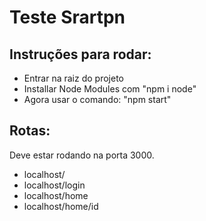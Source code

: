 # Teste Srartpn

## Instruções para rodar:

- Entrar na raiz do projeto
- Installar Node Modules com "npm i node"
- Agora usar o comando: "npm start"

## Rotas:

Deve estar rodando na porta 3000.

- localhost/
- localhost/login
- localhost/home
- localhost/home/id
